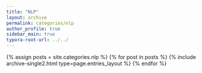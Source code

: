 ```yaml
---
title: "NLP"
layout: archive
permalink: categories/nlp
author_profile: true
sidebar_main: true
typora-root-url: ../../
---
```


{% assign posts = site.categories.nlp %}
{% for post in posts %} {% include archive-single2.html type=page.entries_layout %} {% endfor %}